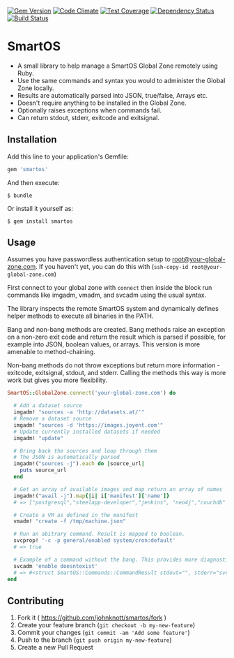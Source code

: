 [![Gem Version](https://badge.fury.io/rb/smartos.svg)](http://badge.fury.io/rb/smartos)
[![Code Climate](https://codeclimate.com/github/johnknott/smartos/badges/gpa.svg)](https://codeclimate.com/github/johnknott/smartos)
[![Test Coverage](https://codeclimate.com/github/johnknott/smartos/badges/coverage.svg)](https://codeclimate.com/github/johnknott/smartos)
[![Dependency Status](https://gemnasium.com/johnknott/smartos.svg)](https://gemnasium.com/johnknott/smartos)
[![Build Status](https://api.shippable.com/projects/545966a0a85d45d063d9016e/badge?branchName=master)](https://app.shippable.com/projects/545966a0a85d45d063d9016e/builds/latest)
# SmartOS

* A small library to help manage a SmartOS Global Zone remotely using Ruby.
* Use the same commands and syntax you would to administer the Global Zone locally.
* Results are automatically parsed into JSON, true/false, Arrays etc.
* Doesn't require anything to be installed in the Global Zone.
* Optionally raises exceptions when commands fail.
* Can return stdout, stderr, exitcode and exitsignal.

## Installation 

Add this line to your application's Gemfile:

```ruby
gem 'smartos'
```

And then execute:

    $ bundle

Or install it yourself as:

    $ gem install smartos

## Usage

Assumes you have passwordless authentication setup to root@your-global-zone.com.
If you haven't yet, you can do this with (`ssh-copy-id root@your-global-zone.com`)

First connect to your global zone with `connect` then inside the block run commands like imgadm, vmadm, and svcadm using the usual syntax.

The library inspects the remote SmartOS system and dynamically defines helper methods to execute all binaries in the PATH.

Bang and non-bang methods are created. Bang methods raise an exception on a non-zero exit code and return the result which is parsed if possible, for example into JSON, boolean values, or arrays. This version is more amenable to method-chaining.

Non-bang methods do not throw exceptions but return more information - exitcode, exitsignal, stdout, and stderr. Calling the methods this way is more work but gives you more flexibility.

```ruby
SmartOS::GlobalZone.connect('your-global-zone.com') do

  # Add a dataset source
  imgadm! "sources -a 'http://datasets.at/'"
  # Remove a dataset source
  imgadm! "sources -d 'https://images.joyent.com'"
  # Update currently installed datasets if needed
  imgadm! "update"

  # Bring back the sources and loop through them
  # The JSON is automatically parsed
  imgadm!("sources -j").each do |source_url|
    puts source_url
  end

  # Get an array of available images and map return an array of names
  imgadm!("avail -j").map{|i| i['manifest']['name']}
  # => ["postgresql","steelapp-developer","jenkins", "neo4j","couchdb" ...]

  # Create a VM as defined in the manifest
  vmadm! "create -f /tmp/machine.json"

  # Run an abitrary command. Result is mapped to boolean.
  svcprop! '-c -p general/enabled system/cron:default'
  # => true

  # Example of a command without the bang. This provides more diagnostic information.
  svcadm 'enable doesntexist'
  # => #<struct SmartOS::Commands::CommandResult stdout="", stderr="svcadm: Pattern 'doesntexist' doesn't match any instances\n", exitcode=1, exitsignal=nil>
end
```


## Contributing

1. Fork it ( https://github.com/johnknott/smartos/fork )
2. Create your feature branch (`git checkout -b my-new-feature`)
3. Commit your changes (`git commit -am 'Add some feature'`)
4. Push to the branch (`git push origin my-new-feature`)
5. Create a new Pull Request

